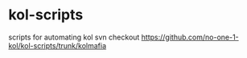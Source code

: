 # kol-scripts
scripts for automating kol
svn checkout https://github.com/no-one-1-kol/kol-scripts/trunk/kolmafia
